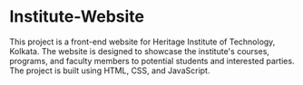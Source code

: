 # Institute-Website
This project is a front-end website for Heritage Institute of Technology, Kolkata. The website is designed to showcase the institute's courses, programs, and faculty members to potential students and interested parties. The project is built using HTML, CSS, and JavaScript.
